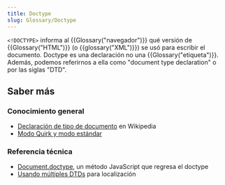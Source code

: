 ```yaml
---
title: Doctype
slug: Glossary/Doctype
---
```


`<!DOCTYPE>` informa al {{Glossary("navegador")}} qué versión de {{Glossary("HTML")}} (o {{glossary("XML")}}) se usó para escribir el documento. Doctype es una declaración no una {{Glossary("etiqueta")}}. Además, podemos referirnos a ella como "document type declaration" o por las siglas "DTD".

## Saber más

### Conocimiento general

- [Declaración de tipo de documento](https://es.wikipedia.org/wiki/Declaraci%C3%B3n_de_tipo_de_documento) en Wikipedia
- [Modo Quirk y modo estándar](/es/docs/Quirks_Mode_and_Standards_Mode)

### Referencia técnica

- [Document.doctype](/es/docs/Web/API/Document/doctype), un método JavaScript que regresa el doctype
- [Usando múltiples DTDs](/es/docs/Using_multiple_DTDs) para localización
